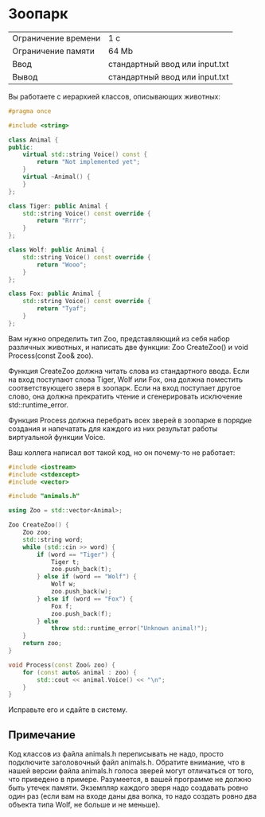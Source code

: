 # Зоопарк

<table>  
 <tr>
    <td>Ограничение времени</td>
    <td>1 c</td>
 </tr>
 <tr>
    <td>Ограничение памяти</td>
    <td>64 Mb</td>
 </tr>
  <tr>
    <td>Ввод</td>
    <td>стандартный ввод или input.txt</td>
 </tr>
  <tr>
    <td>Вывод</td>
    <td>стандартный ввод или input.txt</td>
 </tr>
</table>

Вы работаете с иерархией классов, описывающих животных:

```cpp
#pragma once

#include <string>

class Animal {
public:
    virtual std::string Voice() const {
        return "Not implemented yet";
    }
    virtual ~Animal() {
    }
};

class Tiger: public Animal {
    std::string Voice() const override {
        return "Rrrr";
    }
};

class Wolf: public Animal {
    std::string Voice() const override {
        return "Wooo";
    }
};

class Fox: public Animal {
    std::string Voice() const override {
        return "Tyaf";
    }
};
```

Вам нужно определить тип Zoo, представляющий из себя набор различных животных, и написать две функции: Zoo CreateZoo() и void Process(const Zoo& zoo).

Функция CreateZoo должна читать слова из стандартного ввода. Если на вход поступают слова Tiger, Wolf или Fox, она должна поместить соответствующего зверя в зоопарк. Если на вход поступает другое слово, она должна прекратить чтение и сгенерировать исключение std::runtime_error.

Функция Process должна перебрать всех зверей в зоопарке в порядке создания и напечатать для каждого из них результат работы виртуальной функции Voice.

Ваш коллега написал вот такой код, но он почему-то не работает:

```cpp
#include <iostream>
#include <stdexcept>
#include <vector>

#include "animals.h"

using Zoo = std::vector<Animal>;

Zoo CreateZoo() {
    Zoo zoo;
    std::string word;
    while (std::cin >> word) {
        if (word == "Tiger") {
            Tiger t;
            zoo.push_back(t);
        } else if (word == "Wolf") {
            Wolf w;
            zoo.push_back(w);
        } else if (word == "Fox") {
            Fox f;
            zoo.push_back(f);
        } else
            throw std::runtime_error("Unknown animal!");
    }
    return zoo;
}

void Process(const Zoo& zoo) {
    for (const auto& animal : zoo) {
        std::cout << animal.Voice() << "\n";
    }
}
```

Исправьте его и сдайте в систему.

## Примечание
Код классов из файла animals.h переписывать не надо, просто подключите заголовочный файл animals.h. Обратите внимание, что в нашей версии файла animals.h голоса зверей могут отличаться от того, что приведено в примере. Разумеется, в вашей программе не должно быть утечек памяти. Экземпляр каждого зверя надо создавать ровно один раз (если вам на входе даны два волка, то надо создать ровно два объекта типа Wolf, не больше и не меньше).